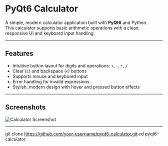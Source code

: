 # PyQt6 Calculator

A simple, modern calculator application built with **PyQt6** and Python.  
This calculator supports basic arithmetic operations with a clean, responsive UI and keyboard input handling.

---

## Features

- Intuitive button layout for digits and operations: `+`, `-`, `*`, `/`
- Clear (`C`) and backspace (`<`) buttons
- Supports mouse and keyboard input
- Error handling for invalid expressions
- Stylish, modern design with hover and pressed button effects

---

## Screenshots

![Calculator Screenshot](<img width="557" height="663" alt="calculator_pic" src="https://github.com/user-attachments/assets/f8f246c7-1005-48ae-aea7-5e20edc65f4a" />
)  

---

   git clone https://github.com/your-username/pyqt6-calculator.git
   cd pyqt6-calculator
